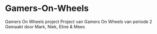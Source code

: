 # Gamers-On-Wheels
Gamers On Wheels project
Project van Gamers On Wheels van periode 2
Gemaakt door Mark, Niek, Eline & Mees
